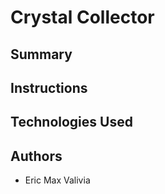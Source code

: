# Crystal Collector



## Summary


## Instructions


## Technologies Used


## Authors
- Eric Max Valivia

